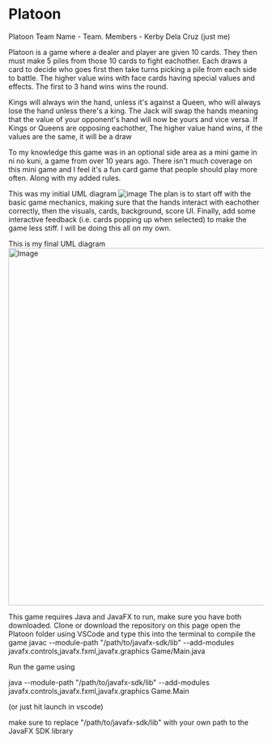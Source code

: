 # Platoon

Platoon
Team Name - Team.
Members - Kerby Dela Cruz (just me)

Platoon is a game where a dealer and player are given 10 cards. They then must make
5 piles from those 10 cards to fight eachother. Each draws a card to decide who goes first
then take turns picking a pile from each side to battle. The higher value wins with
face cards having special values and effects. The first to 3 hand wins wins the round.

Kings will always win the hand, unless it's against a Queen, who will always lose the
hand unless there's a king. The Jack will swap the hands meaning that the value of your
opponent's hand will now be yours and vice versa. If Kings or Queens are opposing
eachother, The higher value hand wins, if the values are the same, it will be a draw

To my knowledge this game was in an optional side area as a mini game in ni no kuni,
a game from over 10 years ago. There isn't much coverage on this mini game and I feel
it's a fun card game that people should play more often. Along with my added rules.

This was my initial UML diagram
![image](https://github.com/user-attachments/assets/2017a64d-e215-48a2-8c7c-91f77207263a)
The plan is to start off with the basic game mechanics, making sure that the hands
interact with eachother correctly, then the visuals, cards, background, score UI.
Finally, add some interactive feedback (i.e. cards popping up when selected) to
make the game less stiff. I will be doing this all on my own.


This is my final UML diagram
<img width="707" alt="Image" src="https://github.com/user-attachments/assets/767ec3ba-8f98-4e0e-ad3c-aa4d41b54b97" />

This game requires Java and JavaFX to run, make sure you have both downloaded.
Clone or download the repository on this page
open the Platoon folder using VSCode and type this into the terminal to compile the game
javac --module-path "/path/to/javafx-sdk/lib" --add-modules javafx.controls,javafx.fxml,javafx.graphics Game/Main.java

Run the game using

java --module-path "/path/to/javafx-sdk/lib" --add-modules javafx.controls,javafx.fxml,javafx.graphics Game.Main

(or just hit launch in vscode)

make sure to replace "/path/to/javafx-sdk/lib" with your own path to the JavaFX SDK library





